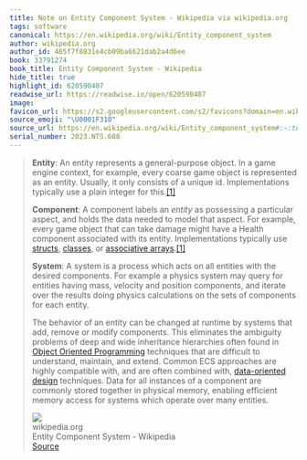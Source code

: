 ```yaml
---
title: Note on Entity Component System - Wikipedia via wikipedia.org
tags: software
canonical: https://en.wikipedia.org/wiki/Entity_component_system
author: wikipedia.org
author_id: 465f7f8831e4cb09ba6621dab2a4d6ee
book: 33791274
book_title: Entity Component System - Wikipedia
hide_title: true
highlight_id: 620590407
readwise_url: https://readwise.io/open/620590407
image:
favicon_url: https://s2.googleusercontent.com/s2/favicons?domain=en.wikipedia.org
source_emoji: "\U0001F310"
source_url: https://en.wikipedia.org/wiki/Entity_component_system#:~:text=**Entity**%3A%20An%20entity,over%20many%20entities.
serial_number: 2023.NTS.608
---
```

> **Entity**: An entity represents a general-purpose object. In a game engine context, for example, every coarse game object is represented as an entity. Usually, it only consists of a unique id. Implementations typically use a plain integer for this.[[1]](https://en.wikipedia.org/wiki/Entity_component_system#cite_note-ESWiki-1)
> 
> **Component**: A component labels an *entity* as possessing a particular aspect, and holds the data needed to model that aspect. For example, every game object that can take damage might have a Health component associated with its entity. Implementations typically use [structs](https://en.wikipedia.org/wiki/C_structures_and_unions), [classes](https://en.wikipedia.org/wiki/C%2B%2B_classes), or [associative arrays](https://en.wikipedia.org/wiki/Associative_array).[[1]](https://en.wikipedia.org/wiki/Entity_component_system#cite_note-ESWiki-1)
> 
> **System**: A system is a process which acts on all entities with the desired components. For example a physics system may query for entities having mass, velocity and position components, and iterate over the results doing physics calculations on the sets of components for each entity.
> 
> The behavior of an entity can be changed at runtime by systems that add, remove or modify components. This eliminates the ambiguity problems of deep and wide inheritance hierarchies often found in [Object Oriented Programming](https://en.wikipedia.org/wiki/Object-oriented_programming) techniques that are difficult to understand, maintain, and extend. Common ECS approaches are highly compatible with, and are often combined with, [data-oriented design](https://en.wikipedia.org/wiki/Data-oriented_design) techniques. Data for all instances of a component are commonly stored together in physical memory, enabling efficient memory access for systems which operate over many entities.
> <div class="quoteback-footer"><div class="quoteback-avatar"><img class="mini-favicon" src="https://s2.googleusercontent.com/s2/favicons?domain=en.wikipedia.org"></div><div class="quoteback-metadata"><div class="metadata-inner"><span style="display:none">FROM:</span><div aria-label="wikipedia.org" class="quoteback-author"> wikipedia.org</div><div aria-label="Entity Component System - Wikipedia" class="quoteback-title"> Entity Component System - Wikipedia</div></div></div><div class="quoteback-backlink"><a target="_blank" aria-label="go to the full text of this quotation" rel="noopener" href="https://en.wikipedia.org/wiki/Entity_component_system#:~:text=**Entity**%3A%20An%20entity,over%20many%20entities." class="quoteback-arrow"> Source</a></div></div>